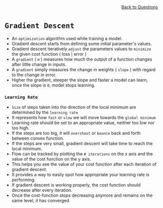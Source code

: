 <p align='right'><a align="right" href="https://github.com/KIRANKUMAR7296/Library/blob/main/Interview.md">Back to Questions</a></p>

# `Gradient Descent`

- An `optimization` algorithm used while training a model.
- Gradient descent starts from defining some initial parameter's values. 
- Gradient descent iteratively `adjust` the parameters values to `minimize` the given cost function ( loss | error )
- A `gradient` ( `m` ) measures how much the output of a function changes after little change in inputs.
- A `gradient` simply measures the change in weights ( `slope` ) with regard to the change in error.
- Higher the gradient, steeper the slope and faster a model can learn, once the slope is `0`, model stops learning. 

### `Learning Rate`

- `Size` of steps taken into the direction of the local minimum are determined by the `learning rate`
- It represents how `fast` or `slow` we will move towards the `global minimum`
- Learning rate should be set to an appropriate value, neither too low nor too high. 
- If the steps are too big, it will `overshoot` or `bounce` back and forth between convex function.
- If the steps are very small, gradient descent will take time to reach the local minimum.
- Flow can be tracked by plotting the `# iterations` on the x axis and the value of the cost function on the y axis.
- This helps you see the value of your cost function after each iteration of gradient descent.
- It provides a way to easily spot how appropriate your learning rate is performing.
- If gradient descent is working properly, the cost function should decrease after every iteration.
- Once the cost-function stops decreasing anymore and remains on the same level, it has converged.
